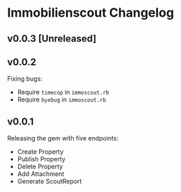 # Immobilienscout Changelog

## v0.0.3 [Unreleased]

## v0.0.2

Fixing bugs:
* Require `timecop` in `immoscout.rb`
* Require `byebug` in `immoscout.rb`

## v0.0.1

Releasing the gem with five endpoints:
* Create Property
* Publish Property
* Delete Property
* Add Attachment
* Generate ScoutReport
